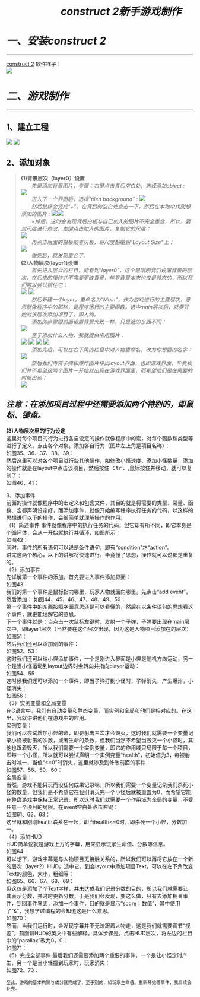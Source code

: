 # &emsp;&emsp;&emsp;&emsp;&emsp; ***construct 2新手游戏制作***  
# ***一、安装construct 2***
---  
[construct 2](https://www.scirra.com/construct2)
软件样子：  
![](images/17.png)  

# ***二、游戏制作*** 
--- 
## **1、建立工程**  
![](images/18.png)
![](images/19.png)  

## **2、添加对象**  
>**(1)背景层次（layer0）设置**  
   &emsp;&emsp;_先是添加背景图片，步骤：右键点击背后空白处，选择添加object :_  
   ![](images/20.png)  
   &emsp;&emsp;_进入下一个界面后，选择“tiled background” :_ 
   ![](images/21.png)  
   &emsp;&emsp;_然后鼠标会变成“+”，在背后的空白处点击一下，然后在本地中找到想添加的图片 :_
   ![](images/22.png)![](images/23.png)  
   &emsp;&emsp;_×掉后，这时会发现背后白板与自己加入的图片不完全重合，所以，要对尺度进行修改。左键点击加入的图片，复制它的尺度：_  
   ![](images/24.png)  
   &emsp;&emsp;_再点击后面的白板或者灰板，将尺度黏贴到“Layout Size”上；_  
   ![](images/25.png)  
   &emsp;&emsp;_做完后，就发现重合了。_  
**(2)人物层次(layer1)设置**   
    &emsp;&emsp;_首先进入层次的栏目，能看到“layer0”，这个是刚刚我们设置背景的层次，在后来的操作并不需要更改背景，毕竟背景本来也仅是静态的，所以我们可以尝试锁住它：_  
    ![](images/26.png) ![](images/27.png)   
    &emsp;&emsp;_然后新建一个layer，重命名为“Main”，作为游戏进行的主要层次，意思就像程序中的那样，是程序运行的主要函数。选中main层次后，就要开始对该层次添加项目了，即人物。_  
    &emsp;&emsp;_添加的步骤跟前面设置背景大致一样，只是选的东西不同：_  
    ![](images/28.png)    
    &emsp;&emsp;_至于添加什么人物，我就提供常用图片：_  
    ![](images/29.png) ![](images/30.png) ![](images/31.png) ![](images/32.png)   
    &emsp;&emsp;_添加完后，可以在右下角的栏目中对人物重命名，改为你想要的名字：_  
    ![](images/33.png)   
    &emsp;&emsp;_然后我们再将子弹和爆炸图片移出layout界面，也即游戏界面，毕竟我们并不希望这两个图片一开始就出现在游戏界面里，而希望他们是在需要的时候出现：_  
    ![](images/34.png)  
## ***注意：在添加项目过程中还需要添加两个特别的，即鼠标、键盘。***  
**(3)人物层次里的行为设定**   
    这里对每个项目的行为进行各自设定的操作就像程序中的宏，对每个函数和类型等进行了定义。点击各个对象，添加各自行为（图片左上角是项目名称）：  
    如图35、36、37、38、39：  
    然后这里可以对各个项目进行些其他操作，如修改小怪速度、添加小怪数量，添加的操作就是在layout中点击该项目，然后按住<kbd> Ctrl </kbd>,鼠标按住并移动，就可以复制了：  
    如图40、41：  

3、添加事件  
    前面的操作就像程序中的宏定义和包含文件，其目的就是将需要的类型、常量、函数、宏都声明设定好，而添加事件，就像开始编写程序执行任务的代码，以这样的思想进行以下的操作，会很简单就理解操作的作用。  
（1）简述事件
    事件就像程序中的执行任务的代码，但它却有所不同，即它本身是个循环体，会从一开始就执行并循环，如图所示：  
    如图42：  
    同时，事件的所有语句可以说是条件语句，即有“condition”才“action”。  
    讲完这两个核心，以下的讲解将快速进行，毕竟懂了思想，操作就可以说都是重复的。  
（2）添加事件  
    先详解第一个事件的添加，首先要进入事件添加界面：  
    如图43：  
    我们的第一个事件是鼠标指向哪里，玩家人物就面向哪里。先点击“add event”，然后添加：
    如图44、45、46、47、48、49、50：  
    第一个事件中的东西按照字面意思还是可以看懂的，然后在以条件语句的思想看这个事件，就更能理解它的意思。  
    下一个事件就是：当点击一次鼠标左键时，发射一个子弹，子弹要出现在main层次中，即layer1层次（当然要在这个层次出现，因为这是人物项目添加在的层次）  
    如图51：  
    然后我们还可以添加别的事件：  
    如图52、53：  
    这时我们还可以给小怪添加事件，一个是刚进入界面是小怪是随机方向运动，另一个是当小怪运动到layout边界时会转向并指向player运动：  
    如图54、55：  
    这时候我们还可以添加一个事件，即当子弹打到小怪时，子弹消失，产生爆炸，小怪消失：  
    如图56：  
（3）实例变量和全局变量  
    在C语言中，我们有自动变量和静态变量，而实例和全局和他们是相对应的。在这里，我就讲讲他们在游戏中的应用。  
    实例变量：  
    我们可以尝试增加小怪的命，即要射击三次才会毁灭，这时我们就需要一个变量记录小怪被射击的次数，或者生命的条数，但我们当然不希望当毁灭一个小怪时，其他也跟着毁灭，所以我们需要一个实例变量，即它的作用域只局限于每一个项目，即每一个小怪，所以就可以尝试声明一个实例变量“health”，初始值为3，每被射击时减一，当值“<=0”时消失，这里就涉及到修改前面的事件：  
    如图57、58、59、60：  
    全局变量：  
    当然，游戏不能只玩而没任何成果记录嘛，所以我们需要一个变量记录我们杀死小怪的数量，但我们是不希望它在我们消灭完一个小怪后就被重置为0，而希望它能在整盘游戏中保持正常记录，所以这时我们就需要一个作用域为全局的变量，不受任意一个项目的局限。在event空白处点击右键：  
    如图61、62、63：  
    这里就和刚刚health联系在一起，即当health<=0时，即杀死一个小怪，分数加一。  
（4）添加HUD  
    HUD简单说就是游戏上方的字幕，用来显示玩家生命值、分数等信息。  
    如图64：  
    可以想下，游戏字幕是与人物项目无接触关系的，所以我们可以再将它放在一个新的层次（layer2）HUD，选中它，到会layout中添加项目Text，可以在左下角改变Text的颜色，大小，粗细等：  
    如图65、66、67、68、69：  
    但这仅是添加了个Text字样，并未达成我们记录分数的目的，所以我们就需要让其表示分数，并时时更新分数，于是我们会发现，要这么做，只有去添加相关事件，到回事件界面，添加一个事件，目的就是显示“score：数值”，其中使用了“&”，我想学过编程的会知道这是什么意思。  
    如图70：  
    然而，当我们运行时，会发现字幕并不无法跟着人物走，这是我们就需要调节“视差”，前面讲HUD的英文中有些解释。具体步骤是，点击HUD层次，将左边的栏目中的“parallax”改为0，0：  
    如图71：  
（5）完成全部事件
    最后我们还需要添加两个重要的事件，一个是让小怪定时产生，另一个是当小怪撞到玩家时，玩家消失：  
    如图72、73：  

    至此，游戏的基本构架与成分就完成了，至于别的，如玩家生命值、重新开始等事件，我后续会补充。



    




    

    

     

